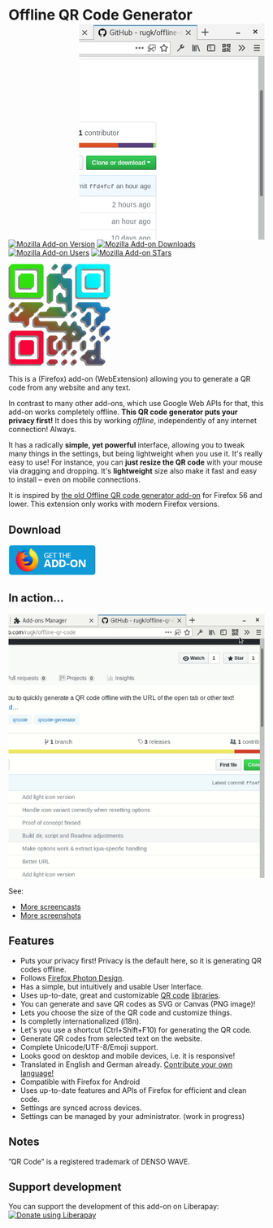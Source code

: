 # Offline QR Code Generator <img align="right" height="425" width="365" src="assets/screencasts/qrText.gif">

[![Mozilla Add-on Version](https://img.shields.io/amo/v/offline-qr-code-generator.svg)](https://addons.mozilla.org/de/firefox/addon/offline-qr-code-generator/)
[![Mozilla Add-on Downloads](https://img.shields.io/amo/d/offline-qr-code-generator.svg)](https://addons.mozilla.org/de/firefox/addon/offline-qr-code-generator/)
[![Mozilla Add-on Users](https://img.shields.io/amo/users/offline-qr-code-generator.svg)](https://addons.mozilla.org/de/firefox/addon/offline-qr-code-generator/statistics/)
[![Mozilla Add-on STars](https://img.shields.io/amo/stars/offline-qr-code-generator.svg)](https://addons.mozilla.org/de/firefox/addon/offline-qr-code-generator/reviews/)

<img height="200" width="200" src="assets/qrbig-optimized.svg">

This is a (Firefox) add-on (WebExtension) allowing you to generate a QR code from any website and any text.

In contrast to many other add-ons, which use Google Web APIs for that, this add-on works completely offline. **This QR code generator puts your privacy first!** It does this by working _offline_, independently of any internet connection! Always.

It has a radically **simple, yet powerful** interface, allowing you to tweak many things in the settings, but being lightweight when you use it. It's really easy to use! For instance, you can **just resize the QR code** with your mouse via dragging and dropping. It's **lightweight** size also make it fast and easy to install – even on mobile connections.

It is inspired by [the old Offline QR code generator add-on](https://github.com/catholicon/OfflineQR) for Firefox 56 and lower. This extension only works with modern Firefox versions.

## Download

**[![Get it for Firefox!](assets/amobutton.png)](https://addons.mozilla.org/firefox/addon/offline-qr-code-generator/)**

## In action…

![showing resizing](assets/screencasts/qrResize.gif)

See:
* [More screencasts](assets/screencasts)
* [More screenshots](assets/screenshots)

## Features
* Puts your privacy first! Privacy is the default here, so it is generating QR codes offline.
* Follows [Firefox Photon Design](https://design.firefox.com/photon/welcome.html).
* Has a simple, but intuitively and usable User Interface.
* Uses up-to-date, great and customizable [QR code](https://github.com/nayuki/QR-Code-generator) [libraries](https://larsjung.de/kjua/).
* You can generate and save QR codes as SVG or Canvas (PNG image)!
* Lets you choose the size of the QR code and customize things.
* Is completly internationalized (i18n).
* Let's you use a shortcut (Ctrl+Shift+F10) for generating the QR code.
* Generate QR codes from selected text on the website.
* Complete Unicode/UTF-8/Emoji support.
* Looks good on desktop and mobile devices, i.e. it is responsive!
* Translated in English and German already. [Contribute your own language!](CONTRIBUTING.md#Translations)
* Compatible with Firefox for Android
* Uses up-to-date features and APIs of Firefox for efficient and clean code.
* Settings are synced across devices.
* Settings can be managed by your administrator. (work in progress)

## Notes

”QR Code” is a registered trademark of DENSO WAVE.

## Support development

You can support the development of this add-on on Liberapay:  
[![Donate using Liberapay](https://liberapay.com/assets/widgets/donate.svg)](https://liberapay.com/rugk/donate)
